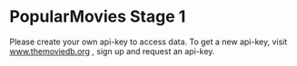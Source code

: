 # PopularMovies Stage 1

Please create your own api-key to access data. To get a new api-key, visit <a href = "https://www.themoviedb.org/"> www.themoviedb.org</a> , sign up and request an api-key. 
